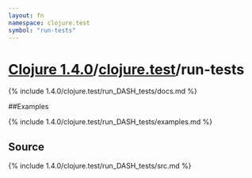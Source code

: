```yaml
---
layout: fn
namespace: clojure.test
symbol: "run-tests"
---
```


# [Clojure 1.4.0](../../)/[clojure.test](../)/run-tests

{% include 1.4.0/clojure.test/run_DASH_tests/docs.md %}

##Examples

{% include 1.4.0/clojure.test/run_DASH_tests/examples.md %}
## Source
{% include 1.4.0/clojure.test/run_DASH_tests/src.md %}

